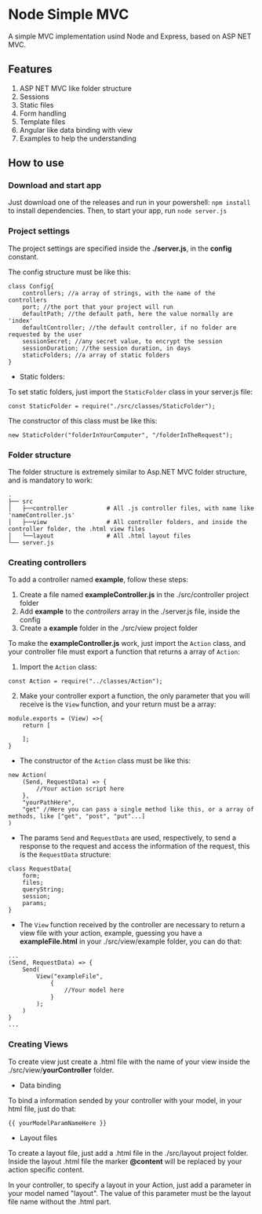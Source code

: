 # Node Simple MVC
A simple MVC implementation usind Node and Express, based on ASP NET MVC.

## Features
1. ASP NET MVC like folder structure
2. Sessions
3. Static files
4. Form handling
5. Template files
6. Angular like data binding with view
7. Examples to help the understanding

## How to use

### Download and start app
Just download one of the releases and run in your powershell: ```npm install``` to install dependencies. Then, to start your app, run ```node server.js```

### Project settings

The project settings are specified inside the **./server.js**, in the **config** constant.

The config structure must be like this:
```
class Config{
    controllers; //a array of strings, with the name of the controllers
    port; //the port that your project will run
    defaultPath; //the default path, here the value normally are 'index'
    defaultController; //the default controller, if no folder are requested by the user
    sessionSecret; //any secret value, to encrypt the session
    sessionDuration; //the session duration, in days
    staticFolders; //a array of static folders
}
```

- Static folders:

To set static folders, just import the `StaticFolder` class in your server.js file:
```
const StaticFolder = require("./src/classes/StaticFolder");
```

The constructor of this class must be like this:
```
new StaticFolder("folderInYourComputer", "/folderInTheRequest");
```

### Folder structure
The folder structure is extremely similar to Asp.NET MVC folder structure, and is mandatory to work:

    .
    ├── src                   
    │   ├──controller           # All .js controller files, with name like 'nameController.js'
    │   ├──view                 # All controller folders, and inside the controller folder, the .html view files
    │   └──layout               # All .html layout files
    └── server.js    



### Creating controllers
To add a controller named **example**, follow these steps:
1. Create a file named **exampleController.js** in the ./src/controller project folder
2. Add **example** to the *controllers* array in the ./server.js file, inside the config
3. Create a **example** folder in the ./src/view project folder

To make the **exampleController.js** work, just import the `Action` class, and your controller file must export a function that returns a array of `Action`:
1. Import the `Action` class:
```
const Action = require("../classes/Action");
``` 
2. Make your controller export a function, the only parameter that you will receive is the `View` function, and your return must be a array:
```
module.exports = (View) =>{
    return [

    ];
}
```
- The constructor of the `Action` class must be like this:
```
new Action(
    (Send, RequestData) => {
        //Your action script here
    },
    "yourPathHere",
    "get" //Here you can pass a single method like this, or a array of methods, like ["get", "post", "put"...]
)
```
- The params `Send` and `RequestData` are used, respectively, to send a response to the request and access the information of the request, this is the `RequestData` structure:
```
class RequestData{
    form;
    files;
    queryString;
    session;
    params;
}
```
- The `View` function received by the controller are necessary to return a view file with your action, example, guessing you have a **exampleFile.html** in your ./src/view/example folder, you can do that:
```
...
(Send, RequestData) => {
    Send(
        View("exampleFile",
            {
                //Your model here
            }
        );
    )
}
...
```

### Creating Views

To create view just create a .html file with the name of your view inside the ./src/view/**yourController** folder.

- Data binding

To bind a information sended by your controller with your model, in your html file, just do that:
```
{{ yourModelParamNameHere }}
```

- Layout files

To create a layout file, just add a .html file in the ./src/layout project folder. Inside the layout .html file the marker **@content** will be replaced by your action specific content.

In your controller, to specify a layout in your Action, just add a parameter in your model named "layout". The value of this parameter must be the layout file name without the .html part.